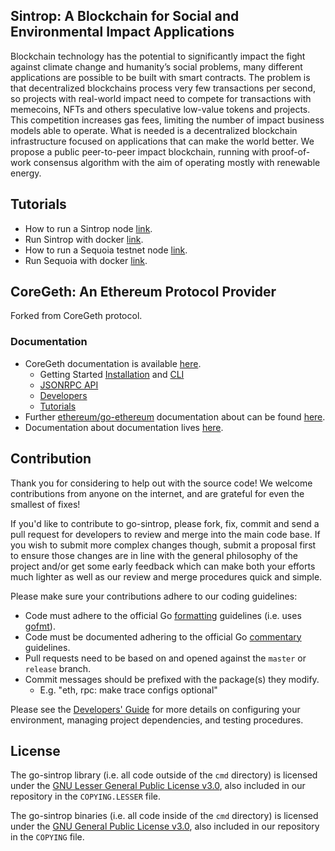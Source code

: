 ## Sintrop: A Blockchain for Social and Environmental Impact Applications

Blockchain technology has the potential to significantly impact the fight against climate change
and humanity’s social problems, many different applications are possible to be built with smart
contracts. The problem is that decentralized blockchains process very few transactions per second,
so projects with real-world impact need to compete for transactions with memecoins, NFTs and
others speculative low-value tokens and projects. This competition increases gas fees, limiting the number of impact business models able to operate. What is needed is a decentralized blockchain
infrastructure focused on applications that can make the world better. We propose a public peer-to-peer impact blockchain, running with proof-of-work consensus algorithm with the aim of
operating mostly with renewable energy.

## Tutorials

- How to run a Sintrop node [link](./tutorials/nodes/how-to-run-sintrop.md).
- Run Sintrop with docker [link](./tutorials/nodes/run-sintrop-with-docker.md).
- How to run a Sequoia testnet node [link](./tutorials/nodes/how-to-run-testnet-sequoia-node.md).
- Run Sequoia with docker [link](./tutorials/nodes/run-sequoia-with-docker.md).

## CoreGeth: An Ethereum Protocol Provider

Forked from CoreGeth protocol.

### Documentation

- CoreGeth documentation is available [here](https://etclabscore.github.io/core-geth).
  + Getting Started [Installation](https://etclabscore.github.io/core-geth/getting-started/installation) and [CLI](https://etclabscore.github.io/core-geth/getting-started/run-cli)
  + [JSONRPC API](https://etclabscore.github.io/core-geth/JSON-RPC-API)
  + [Developers](https://etclabscore.github.io/core-geth/developers/build-from-source)
  + [Tutorials](https://etclabscore.github.io/core-geth/tutorials/private-network)
- Further [ethereum/go-ethereum](https://github.com/ethereum/go-ethereum) documentation about can be found [here](https://geth.ethereum.org/docs/).
- Documentation about documentation lives [here](./docs/developers/documentation.md).

## Contribution

Thank you for considering to help out with the source code! We welcome contributions
from anyone on the internet, and are grateful for even the smallest of fixes!

If you'd like to contribute to go-sintrop, please fork, fix, commit and send a pull request
for developers to review and merge into the main code base. If you wish to submit more complex changes though, submit a proposal first to ensure those changes are in line with the general philosophy of the project and/or get some early feedback which can make both your efforts much lighter as well as our review and merge procedures quick and simple.

Please make sure your contributions adhere to our coding guidelines:

 * Code must adhere to the official Go [formatting](https://golang.org/doc/effective_go.html#formatting)
   guidelines (i.e. uses [gofmt](https://golang.org/cmd/gofmt/)).
 * Code must be documented adhering to the official Go [commentary](https://golang.org/doc/effective_go.html#commentary)
   guidelines.
 * Pull requests need to be based on and opened against the `master` or `release` branch.
 * Commit messages should be prefixed with the package(s) they modify.
   * E.g. "eth, rpc: make trace configs optional"

Please see the [Developers' Guide](https://github.com/ethereum/go-ethereum/wiki/Developers'-Guide)
for more details on configuring your environment, managing project dependencies, and testing procedures.

## License

The go-sintrop library (i.e. all code outside of the `cmd` directory) is licensed under the
[GNU Lesser General Public License v3.0](https://www.gnu.org/licenses/lgpl-3.0.en.html),
also included in our repository in the `COPYING.LESSER` file.

The go-sintrop binaries (i.e. all code inside of the `cmd` directory) is licensed under the
[GNU General Public License v3.0](https://www.gnu.org/licenses/gpl-3.0.en.html), also
included in our repository in the `COPYING` file.
